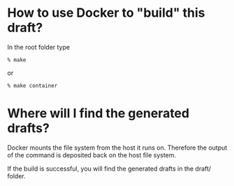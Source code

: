 # How to use Docker to "build" this draft?

In the root folder type

`% make`

or

`% make container`

# Where will I find the generated drafts?

Docker mounts the file system from the host it runs on. Therefore the output of the command is deposited back on the host file system. 

If the build is successful, you will find the generated drafts in the draft/ folder.

